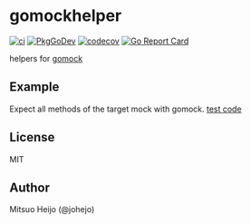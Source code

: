 # gomockhelper

[![ci](https://github.com/johejo/gomockhelper/workflows/ci/badge.svg?branch=main)](https://github.com/johejo/gomockhelper/actions?query=workflow%3Aci)
[![PkgGoDev](https://pkg.go.dev/badge/github.com/johejo/gomockhelper)](https://pkg.go.dev/github.com/johejo/gomockhelper)
[![codecov](https://codecov.io/gh/johejo/gomockhelper/branch/main/graph/badge.svg)](https://codecov.io/gh/johejo/gomockhelper)
[![Go Report Card](https://goreportcard.com/badge/github.com/johejo/gomockhelper)](https://goreportcard.com/report/github.com/johejo/gomockhelper)

helpers for [gomock](https://github.com/golang/mock)

## Example 

Expect all methods of the target mock with gomock. [test code](https://github.com/johejo/gomockhelper/blob/main/gomockhelper_test.go)

## License

MIT

## Author

Mitsuo Heijo (@johejo)

